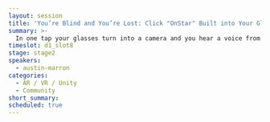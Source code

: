 ```yaml
---
layout: session
title: 'You’re Blind and You’re Lost: Click "OnStar" Built into Your Glasses'
summary: >-
  In one tap your glasses turn into a camera and you hear a voice from hundreds of miles away in your right ear “This is Stacy from Aira. What can I help you with?” Stacy is now looking through her terminal, seeing what is right in front of you, and where you are on the map. In this session, hear how AR and location services make real-world impact on thousands of people's lives.
timeslot: d1_slot8
stage: stage2
speakers:
  - austin-marron
categories:
  - AR / VR / Unity
  - Community
short_summary: 
scheduled: true
---
```

